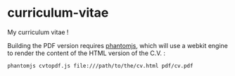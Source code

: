 # curriculum-vitae
My curriculum vitae !

Building the PDF version requires [phantomjs](http://phantomjs.org/), which will use a webkit engine to render the content of the HTML version of the C.V. :
```
phantomjs cvtopdf.js file:///path/to/the/cv.html pdf/cv.pdf
```


